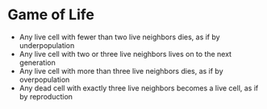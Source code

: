 # Game of Life

- Any live cell with fewer than two live neighbors dies, as if by underpopulation
- Any live cell with two or three live neighbors lives on to the next generation
- Any live cell with more than three live neighbors dies, as if by overpopulation
- Any dead cell with exactly three live neighbors becomes a live cell, as if by reproduction
